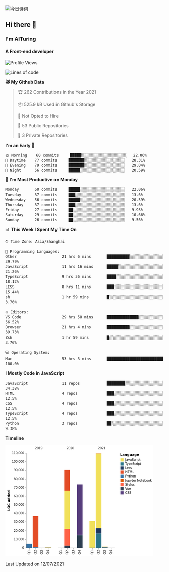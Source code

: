 <img alt="今日诗词" src="https://v2.jinrishici.com/one.svg?font-size=30&spacing=2&color=skyblue" style="max-width:100%; display: block; margin: 0 auto;">

## Hi there 👋
### I'm AITuring
#### A Front-end developer

<!-- <img src="./dhx.gif" width="400px"/> -->

<!--START_SECTION:waka-->
![Profile Views](http://img.shields.io/badge/Profile%20Views-1-blue)

![Lines of code](https://img.shields.io/badge/From%20Hello%20World%20I%27ve%20Written-347711%20lines%20of%20code-blue)

**🐱 My Github Data** 

> 🏆 262 Contributions in the Year 2021
 > 
> 📦 525.9 kB Used in Github's Storage 
 > 
> 🚫 Not Opted to Hire
 > 
> 📜 53 Public Repositories 
 > 
> 🔑 3 Private Repositories  
 > 
**I'm an Early 🐤** 

```text
🌞 Morning    60 commits     █████░░░░░░░░░░░░░░░░░░░░   22.06% 
🌆 Daytime    77 commits     ███████░░░░░░░░░░░░░░░░░░   28.31% 
🌃 Evening    79 commits     ███████░░░░░░░░░░░░░░░░░░   29.04% 
🌙 Night      56 commits     █████░░░░░░░░░░░░░░░░░░░░   20.59%

```
📅 **I'm Most Productive on Monday** 

```text
Monday       60 commits     █████░░░░░░░░░░░░░░░░░░░░   22.06% 
Tuesday      37 commits     ███░░░░░░░░░░░░░░░░░░░░░░   13.6% 
Wednesday    56 commits     █████░░░░░░░░░░░░░░░░░░░░   20.59% 
Thursday     37 commits     ███░░░░░░░░░░░░░░░░░░░░░░   13.6% 
Friday       27 commits     ██░░░░░░░░░░░░░░░░░░░░░░░   9.93% 
Saturday     29 commits     ██░░░░░░░░░░░░░░░░░░░░░░░   10.66% 
Sunday       26 commits     ██░░░░░░░░░░░░░░░░░░░░░░░   9.56%

```


📊 **This Week I Spent My Time On** 

```text
⌚︎ Time Zone: Asia/Shanghai

💬 Programming Languages: 
Other                    21 hrs 6 mins       ██████████░░░░░░░░░░░░░░░   39.79% 
JavaScript               11 hrs 16 mins      █████░░░░░░░░░░░░░░░░░░░░   21.26% 
TypeScript               9 hrs 36 mins       ████░░░░░░░░░░░░░░░░░░░░░   18.12% 
LESS                     8 hrs 11 mins       ███░░░░░░░░░░░░░░░░░░░░░░   15.44% 
sh                       1 hr 59 mins        █░░░░░░░░░░░░░░░░░░░░░░░░   3.76%

🔥 Editors: 
VS Code                  29 hrs 58 mins      ██████████████░░░░░░░░░░░   56.52% 
Browser                  21 hrs 4 mins       ██████████░░░░░░░░░░░░░░░   39.73% 
Zsh                      1 hr 59 mins        █░░░░░░░░░░░░░░░░░░░░░░░░   3.76%

💻 Operating System: 
Mac                      53 hrs 3 mins       █████████████████████████   100.0%

```

**I Mostly Code in JavaScript** 

```text
JavaScript               11 repos            ████████░░░░░░░░░░░░░░░░░   34.38% 
HTML                     4 repos             ███░░░░░░░░░░░░░░░░░░░░░░   12.5% 
CSS                      4 repos             ███░░░░░░░░░░░░░░░░░░░░░░   12.5% 
TypeScript               4 repos             ███░░░░░░░░░░░░░░░░░░░░░░   12.5% 
Python                   3 repos             ██░░░░░░░░░░░░░░░░░░░░░░░   9.38%

```


**Timeline**

![Chart not found](https://raw.githubusercontent.com/AITuring/AITuring/main/charts/bar_graph.png) 


 Last Updated on 12/07/2021
<!--END_SECTION:waka-->


